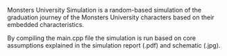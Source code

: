 Monsters University Simulation is a random-based simulation of the graduation journey of the Monsters University characters based on their embedded characteristics.

By compiling the main.cpp file the simulation is run based on core assumptions explained in the simulation report (.pdf) and schematic (.jpg).
